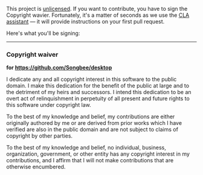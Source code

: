 This project is [unlicensed][]. If you want to contribute,
you have to sign the Copyright wavier. Fortunately, it's a matter of seconds
as we use the [CLA assistant][] — it will provide instructions on your first
pull request.

[unlicensed]: http://unlicense.org/
[CLA assistant]: https://cla-assistant.io/

Here's what you'll be signing:

---

### Copyright waiver
**for https://github.com/Songbee/desktop**

I dedicate any and all copyright interest in this software to the
public domain. I make this dedication for the benefit of the public at
large and to the detriment of my heirs and successors. I intend this
dedication to be an overt act of relinquishment in perpetuity of all
present and future rights to this software under copyright law.

To the best of my knowledge and belief, my contributions are either
originally authored by me or are derived from prior works which I have
verified are also in the public domain and are not subject to claims
of copyright by other parties.

To the best of my knowledge and belief, no individual, business,
organization, government, or other entity has any copyright interest
in my contributions, and I affirm that I will not make contributions
that are otherwise encumbered.
